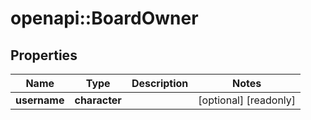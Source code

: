 # openapi::BoardOwner


## Properties
Name | Type | Description | Notes
------------ | ------------- | ------------- | -------------
**username** | **character** |  | [optional] [readonly] 


